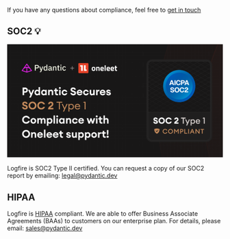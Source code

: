 

If you have any questions about compliance, feel free to [get in touch](help.md)

## SOC2 💡

![Counting size of loaded files screenshot](images/compliance/soc2_logo.png)

Logfire is SOC2 Type II certified. You can request a copy of our SOC2 report by emailing: [legal@pydantic.dev](mailto:legal@pydantic.dev)

## HIPAA

Logfire is [HIPAA](https://www.hhs.gov/hipaa/for-professionals/privacy/laws-regulations/index.html) compliant. We are able to offer Business Associate Agreements (BAAs) to customers
on our enterprise plan. For details, please email: [sales@pydantic.dev](mailto:sales@pydantic.dev)
